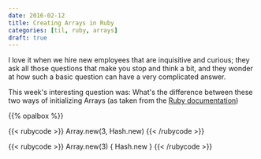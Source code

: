 ```yaml
---
date: 2016-02-12
title: Creating Arrays in Ruby
categories: [til, ruby, arrays]
draft: true
---
```

I love it when we hire new employees that are inquisitive and curious; they ask all those questions that make you stop and think a bit, and they wonder at how such a basic question can have a very complicated answer.

This week's interesting question was: What's the difference between these two ways of initializing Arrays (as taken from the [Ruby documentation](http://ruby-doc.org/core-2.2.0/Array.html#class-Array-label-Creating+Arrays))
<!--more-->
{{% opalbox %}}

{{< rubycode >}}
Array.new(3, Hash.new)
{{< /rubycode >}}

{{< rubycode >}}
Array.new(3) { Hash.new }
{{< /rubycode >}}
